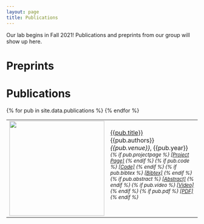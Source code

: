 ```yaml
---
layout: page
title: Publications
---
```


Our lab begins in Fall 2021! Publications and preprints from our group will show up here.

# Preprints

# Publications

<script>
function showhide(d) {
  var x = document.getElementById(d);
  if (x.style.display === "none") {
    x.style.display = "block";
  } else {
    x.style.display = "none";
  }
}
</script>

<table cellpadding="10" width="100%">
{% for pub in site.data.publications %}
    <tr>
        <td width="250" height="100">
            <img src="{{pub.image}}" img width="250">
            <!--{% if pub.note %}
                <img src="{{ pub.image }}" img width="250">
            {% else %}
                <img src="" img width="250">
            {% endif %}-->
        </td>
        <td><a href="{{pub.pdf}}">{{pub.title}}</a><br>
            {{pub.authors}}<br>
            <em>{{pub.venue}}</em>, {{pub.year}}
            <div style="font-size:small">
                <em>
                    {% if pub.projectpage %}
                        <a href="{{pub.projectpage}}">[Project Page]</a>
                    {% endif %}
                    {% if pub.code %}
                        <a href="{{pub.code}}">[Code]</a>
                    {% endif %}
                    {% if pub.bibtex %}
                        <!--<a href="javascript:copy(div{{pub.id}},bib{{pub.id}})">[Bibtex]</a>-->
                        <!--<a href="javascript:showhide(bib{{pub.id}})">[Bibtex]</a>-->
                        <!--<a href="javascript:copyDiv('bib{{pub.id}}','div{{pub.id}}')">[Bibtex]</a>-->
                        <!--<a href="javascript:copyDiv('bib2','div2')">[Bibtex]</a>-->
                        <!--<a href="javascript:alert('You clicked!')">My link</a>-->
                        <!--<a href="javascript:myFunction('You clicked!')">My link</a>-->
                        <!-- <a href="javascript:showhide('bib2')">Bib2</a> -->
                        <a href="javascript:showhide('bib{{pub.id}}')">[Bibtex]</a>
                    {% endif %}
                    {% if pub.abstract %}
                        <!--<a href="javascript:copy('div{{pub.id}}','abs{{pub.id}}')">[Abstract]</a>-->
                        <!--<a href="javascript:showhide(abs{{pub.id}})">[Abstract]</a>-->
                        <!--<a href="javascript:copy(div2,bib2)">[Bibtex]</a>-->
                        <!--<a href="javascript:alert('{{pub.id}}')">My link</a>-->
                        <a href="javascript:showhide('abs{{pub.id}}')">[Abstract]</a>
                    {% endif %}
                    {% if pub.video %}
                        <a href="{{pub.video}}">[Video]</a>
                    {% endif %}
                    {% if pub.pdf %}
                        <a href="{{pub.pdf}}">[PDF]</a>
                    {% endif %}
                </em>
                <div id="bib{{pub.id}}" style="display:none">
                    <br>
                    <blockquote>
                      <pre>{{pub.bibtex}}</pre>
                    </blockquote>
                </div>
                <div id="abs{{pub.id}}" style="display:none">
                    <br>
                    {{pub.abstract}}
                </div>
            </div>
            <br>
        </td>
    </tr>
{% endfor %}
</table>


